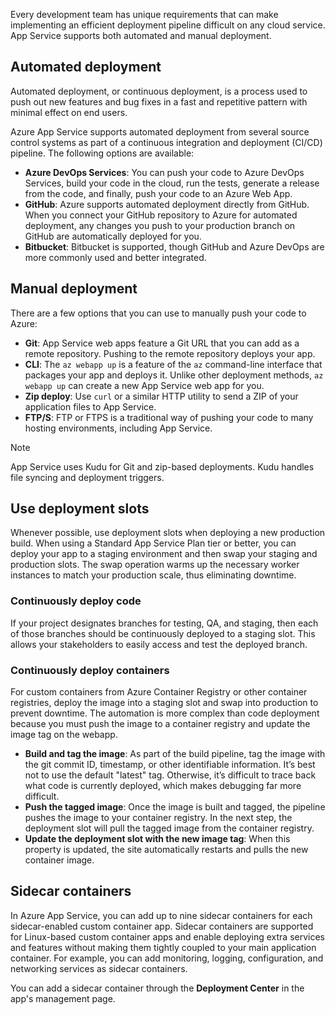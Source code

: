 Every development team has unique requirements that can make implementing an efficient deployment pipeline difficult on any cloud service. App Service supports both automated and manual deployment.

## Automated deployment

Automated deployment, or continuous deployment, is a process used to push out new features and bug fixes in a fast and repetitive pattern with minimal effect on end users.

Azure App Service supports automated deployment from several source control systems as part of a continuous integration and deployment (CI/CD) pipeline. The following options are available:

* **Azure DevOps Services**: You can push your code to Azure DevOps Services, build your code in the cloud, run the tests, generate a release from the code, and finally, push your code to an Azure Web App.
* **GitHub**: Azure supports automated deployment directly from GitHub. When you connect your GitHub repository to Azure for automated deployment, any changes you push to your production branch on GitHub are automatically deployed for you.
* **Bitbucket**: Bitbucket is supported, though GitHub and Azure DevOps are more commonly used and better integrated.

## Manual deployment

There are a few options that you can use to manually push your code to Azure:

* **Git**: App Service web apps feature a Git URL that you can add as a remote repository. Pushing to the remote repository deploys your app.
* **CLI**: The `az webapp up` is a feature of the `az` command-line interface that packages your app and deploys it. Unlike other deployment methods, `az webapp up` can create a new App Service web app for you.
* **Zip deploy**: Use `curl` or a similar HTTP utility to send a ZIP of your application files to App Service.
* **FTP/S**: FTP or FTPS is a traditional way of pushing your code to many hosting environments, including App Service.

> [!NOTE]
> App Service uses Kudu for Git and zip-based deployments. Kudu handles file syncing and deployment triggers.

## Use deployment slots

Whenever possible, use deployment slots when deploying a new production build. When using a Standard App Service Plan tier or better, you can deploy your app to a staging environment and then swap your staging and production slots. The swap operation warms up the necessary worker instances to match your production scale, thus eliminating downtime.

### Continuously deploy code

If your project designates branches for testing, QA, and staging, then each of those branches should be continuously deployed to a staging slot. This allows your stakeholders to easily access and test the deployed branch.

### Continuously deploy containers

For custom containers from Azure Container Registry or other container registries, deploy the image into a staging slot and swap into production to prevent downtime. The automation is more complex than code deployment because you must push the image to a container registry and update the image tag on the webapp.

* **Build and tag the image**: As part of the build pipeline, tag the image with the git commit ID, timestamp, or other identifiable information. It’s best not to use the default "latest" tag. Otherwise, it’s difficult to trace back what code is currently deployed, which makes debugging far more difficult.
* **Push the tagged image**: Once the image is built and tagged, the pipeline pushes the image to your container registry. In the next step, the deployment slot will pull the tagged image from the container registry.
* **Update the deployment slot with the new image tag**: When this property is updated, the site automatically restarts and pulls the new container image.

## Sidecar containers

In Azure App Service, you can add up to nine sidecar containers for each sidecar-enabled custom container app. Sidecar containers are supported for Linux-based custom container apps and enable deploying extra services and features without making them tightly coupled to your main application container. For example, you can add monitoring, logging, configuration, and networking services as sidecar containers.

You can add a sidecar container through the **Deployment Center** in the app's management page. 
